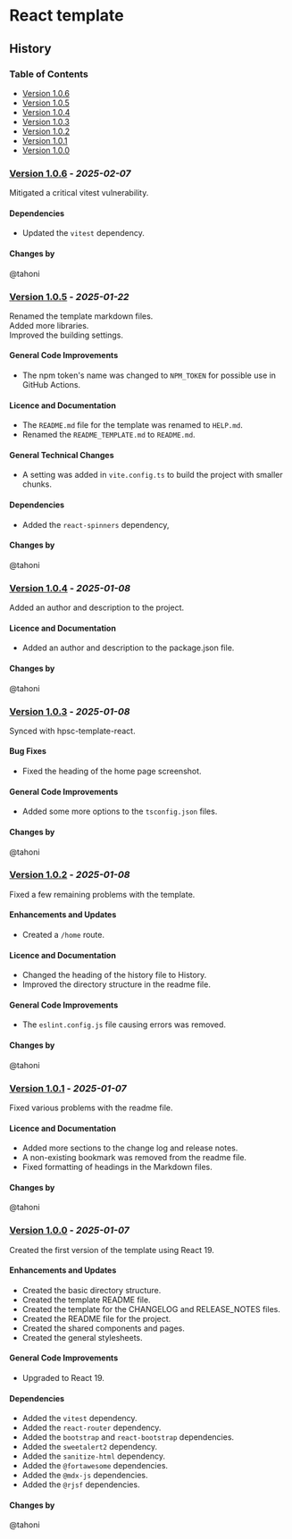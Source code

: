 # React template
## History

### Table of Contents
- [Version 1.0.6](#version-106---_2025-02-07_)
- [Version 1.0.5](#version-105---_2025-01-22_)
- [Version 1.0.4](#version-104---_2025-01-08_)
- [Version 1.0.3](#version-103---_2025-01-08_)
- [Version 1.0.2](#version-102---_2025-01-08_)
- [Version 1.0.1](#version-101---_2025-01-07_)
- [Version 1.0.0](#version-100---_2025-01-07_)


### [Version 1.0.6](https://github.com/tahoni/template-react/releases/tag/version-1.0.6) - _2025-02-07_
Mitigated a critical vitest vulnerability.

#### Dependencies
- Updated the `vitest` dependency.

#### Changes by
@tahoni

### [Version 1.0.5](https://github.com/tahoni/template-react/releases/tag/version-1.0.5) - _2025-01-22_
Renamed the template markdown files.<br/>
Added more libraries.<br/>
Improved the building settings.<br/>

#### General Code Improvements
- The npm token's name was changed to `NPM_TOKEN` for possible use in GitHub Actions.

#### Licence and Documentation
- The `README.md` file for the template was renamed to `HELP.md`.
- Renamed the `README_TEMPLATE.md` to `README.md`.

#### General Technical Changes
- A setting was added in `vite.config.ts` to build the project with smaller chunks.

#### Dependencies
- Added the `react-spinners` dependency,

#### Changes by
@tahoni

### [Version 1.0.4](https://github.com/tahoni/template-react/releases/tag/version-1.0.4) - _2025-01-08_
Added an author and description to the project.<br>

#### Licence and Documentation
- Added an author and description to the package.json file.

#### Changes by
@tahoni

### [Version 1.0.3](https://github.com/tahoni/template-react/releases/tag/version-1.0.3) - _2025-01-08_
Synced with hpsc-template-react.<br/>

#### Bug Fixes
- Fixed the heading of the home page screenshot.

#### General Code Improvements
- Added some more options to the `tsconfig.json` files.

#### Changes by
@tahoni

### [Version 1.0.2](https://github.com/tahoni/template-react/releases/tag/version-1.0.2) - _2025-01-08_
Fixed a few remaining problems with the template.<br/>

#### Enhancements and Updates
- Created a `/home` route.

#### Licence and Documentation
- Changed the heading of the history file to History.
- Improved the directory structure in the readme file.

#### General Code Improvements
- The `eslint.config.js` file causing errors was removed.

#### Changes by
@tahoni

### [Version 1.0.1](https://github.com/tahoni/template-react/releases/tag/version-1.0.1) - _2025-01-07_
Fixed various problems with the readme file.<br/>

#### Licence and Documentation
- Added more sections to the change log and release notes.
- A non-existing bookmark was removed from the readme file.
- Fixed formatting of headings in the Markdown files.

#### Changes by
@tahoni

### [Version 1.0.0](https://github.com/tahoni/template-react/releases/tag/version-1.0.0) - _2025-01-07_
Created the first version of the template using React 19.<br/>

#### Enhancements and Updates
- Created the basic directory structure.
- Created the template README file.
- Created the template for the CHANGELOG and RELEASE_NOTES files.
- Created the README file for the project.
- Created the shared components and pages.
- Created the general stylesheets.

#### General Code Improvements
- Upgraded to React 19.

#### Dependencies
- Added the `vitest` dependency.
- Added the `react-router` dependency.
- Added the `bootstrap` and `react-bootstrap` dependencies.
- Added the `sweetalert2` dependency.
- Added the `sanitize-html` dependency.
- Added the `@fortawesome` dependencies.
- Added the `@mdx-js` dependencies.
- Added the `@rjsf` dependencies.

#### Changes by
@tahoni
